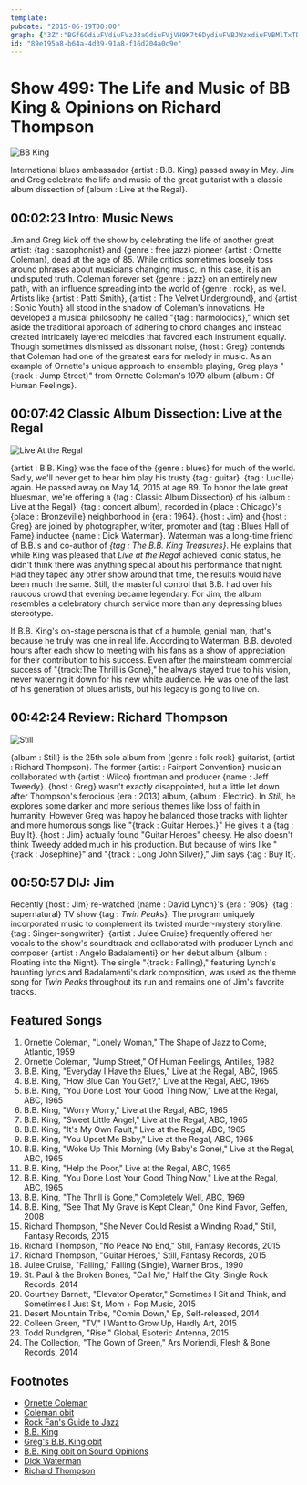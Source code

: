 ```yaml
---
template: 
pubdate: "2015-06-19T00:00"
graph: {"3Z":"BGf6OdiuFVdiuFVzJ3aGdiuFVjVH9K7t6DydiuFVBJWzxdiuFVBMlTxTDWinBMlTxSMPQJBMlTxS3ttlBJWzxsiWaw","CU":"","1YO":"qFWNvxeXUmjo7nXqFWNvjo7nXqOOZPqFWNvqOOZPffLOOxDHHQ97qipBHm1G97qipX6cfd","2CX":"PM6ftX6cfd9jYdAk14PW9jYdAwJSbRgLl2BwJSbRBHgC1MlWl6MlWl6k14PWgezo4k14PWPM6ftk14PW"}
id: "89e195a8-b64a-4d39-91a8-f16d204a0c9e"
---
```






# Show 499: The Life and Music of BB King & Opinions on Richard Thompson

![BB King](https://static.soundopinions.org/images/2015/bbking_web.jpg)

International blues ambassador {artist : B.B. King} passed away in May. Jim and Greg celebrate the life and music of the great guitarist with a classic album dissection of {album : Live at the Regal}.



## 00:02:23 Intro: Music News

Jim and Greg kick off the show by celebrating the life of another great artist: {tag : saxophonist} and {genre : free jazz} pioneer {artist : Ornette Coleman}, dead at the age of 85. While critics sometimes loosely toss around phrases about musicians changing music, in this case, it is an undisputed truth. Coleman forever set {genre : jazz} on an entirely new path, with an influence spreading into the world of {genre : rock}, as well. Artists like {artist : Patti Smith}, {artist : The Velvet Underground}, and {artist : Sonic Youth} all stood in the shadow of Coleman's innovations. He developed a musical philosophy he called "{tag : harmolodics}," which set aside the traditional approach of adhering to chord changes and instead created intricately layered melodies that favored each instrument equally. Though sometimes dismissed as dissonant noise, {host : Greg} contends that Coleman had one of the greatest ears for melody in music. As an example of Ornette's unique approach to ensemble playing, Greg plays "{track : Jump Street}" from Ornette Coleman's 1979 album {album : Of Human Feelings}.



## 00:07:42 Classic Album Dissection: Live at the Regal

![Live At the Regal](https://static.soundopinions.org/assets/499/CU0.jpg)

{artist : B.B. King} was the face of the {genre : blues} for much of the world. Sadly, we'll never get to hear him play his trusty {tag : guitar}  {tag : Lucille} again. He passed away on May 14, 2015 at age 89. To honor the late great bluesman, we're offering a {tag : Classic Album Dissection} of his {album : Live at the Regal}  {tag : concert album}, recorded in {place : Chicago}'s {place : Bronzeville} neighborhood in {era : 1964}. {host : Jim} and {host : Greg} are joined by photographer, writer, promoter and {tag : Blues Hall of Fame} inductee {name : Dick Waterman}. Waterman was a long-time friend of B.B.'s and co-author of *{tag : The B.B. King Treasures}*. He explains that while King was pleased that *Live at the Regal* achieved iconic status, he didn't think there was anything special about his performance that night. Had they taped any other show around that time, the results would have been much the same. Still, the masterful control that B.B. had over his raucous crowd that evening became legendary. For Jim, the album resembles a celebratory church service more than any depressing blues stereotype.

If B.B. King's on-stage persona is that of a humble, genial man, that's because he truly was one in real life. According to Waterman, B.B. devoted hours after each show to meeting with his fans as a show of appreciation for their contribution to his success. Even after the mainstream commercial success of "{track:The Thrill is Gone}," he always stayed true to his vision, never watering it down for his new white audience. He was one of the last of his generation of blues artists, but his legacy is going to live on.



## 00:42:24 Review: Richard Thompson

![Still](https://static.soundopinions.org/assets/499/1YO0.jpg)

{album : Still} is the 25th solo album from {genre : folk rock} guitarist, {artist : Richard Thompson}. The former {artist : Fairport Convention} musician collaborated with {artist : Wilco} frontman and producer {name : Jeff Tweedy}. {host : Greg} wasn't exactly disappointed, but a little let down after Thompson's ferocious {era : 2013} album, {album : Electric}. In *Still*, he explores some darker and more serious themes like loss of faith in humanity. However Greg was happy he balanced those tracks with lighter and more humorous songs like "{track : Guitar Heroes.}" He gives it a {tag : Buy It}. {host : Jim} actually found "Guitar Heroes" cheesy. He also doesn't think Tweedy added much in his production. But because of wins like "{track : Josephine}" and "{track : Long John Silver}," Jim says {tag : Buy It}.



## 00:50:57 DIJ: Jim

Recently {host : Jim} re-watched {name : David Lynch}'s {era : '90s}  {tag : supernatural} TV show {tag : *Twin Peaks*}. The program uniquely incorporated music to complement its twisted murder-mystery storyline. {tag : Singer-songwriter}  {artist : Julee Cruise} frequently offered her vocals to the show's soundtrack and collaborated with producer Lynch and composer {artist : Angelo Badalamenti} on her debut album {album : Floating into the Night}. The single "{track : Falling}," featuring Lynch's haunting lyrics and Badalamenti's dark composition, was used as the theme song for *Twin Peaks* throughout its run and remains one of Jim's favorite tracks.



## Featured Songs

1. Ornette Coleman, "Lonely Woman," The Shape of Jazz to Come, Atlantic, 1959
2. Ornette Coleman, "Jump Street," Of Human Feelings, Antilles, 1982
3. B.B. King, "Everyday I Have the Blues," Live at the Regal, ABC, 1965
4. B.B. King, "How Blue Can You Get?," Live at the Regal, ABC, 1965
5. B.B. King, "You Done Lost Your Good Thing Now," Live at the Regal, ABC, 1965
6. B.B. King, "Worry Worry," Live at the Regal, ABC, 1965
7. B.B. King, "Sweet Little Angel," Live at the Regal, ABC, 1965
8. B.B. King, "It's My Own Fault," Live at the Regal, ABC, 1965
9. B.B. King, "You Upset Me Baby," Live at the Regal, ABC, 1965
10. B.B. King, "Woke Up This Morning (My Baby's Gone)," Live at the Regal, ABC, 1965
11. B.B. King, "Help the Poor," Live at the Regal, ABC, 1965
12. B.B. King, "You Done Lost Your Good Thing Now," Live at the Regal, ABC, 1965
13. B.B. King, "The Thrill is Gone," Completely Well, ABC, 1969
14. B.B. King, "See That My Grave is Kept Clean," One Kind Favor, Geffen, 2008
15. Richard Thompson, "She Never Could Resist a Winding Road," Still, Fantasy Records, 2015
16. Richard Thompson, "No Peace No End," Still, Fantasy Records, 2015
17. Richard Thompson, "Guitar Heroes," Still, Fantasy Records, 2015
18. Julee Cruise, "Falling," Falling (Single), Warner Bros., 1990
19. St. Paul & the Broken Bones, "Call Me," Half the City, Single Rock Records, 2014
20. Courtney Barnett, "Elevator Operator," Sometimes I Sit and Think, and Sometimes I Just Sit, Mom + Pop Music, 2015
21. Desert Mountain Tribe, "Comin Down," Ep, Self-released, 2014
22. Colleen Green, "TV," I Want to Grow Up, Hardly Art, 2015
23. Todd Rundgren, "Rise," Global, Esoteric Antenna, 2015
24. The Collection, "The Gown of Green," Ars Moriendi, Flesh & Bone Records, 2014



## Footnotes

- [Ornette Coleman](http://www.ornettecoleman.com/)
- [Coleman obit](http://www.nytimes.com/2015/06/12/arts/music/ornette-coleman-jazz-saxophonist-dies-at-85-obituary.html)
- [Rock Fan's Guide to Jazz](/show/491/)
- [B.B. King](http://www.bbking.com/)
- [Greg's B.B. King obit](http://www.chicagotribune.com/entertainment/music/ct-bb-king-obituary-20150515-column.html)
- [B.B. King obit on Sound Opinions](/show/495/#bbking)
- [Dick Waterman](http://www.dickwaterman.com/)
- [Richard Thompson](http://www.richardthompson-music.com/)